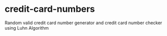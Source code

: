 # credit-card-numbers
Random valid credit card number generator and credit card number checker using Luhn Algorithm
